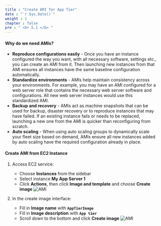 ```yaml
---
title : "Create AMI for App Tier"
date : "`r Sys.Date()`"
weight : 1
chapter : false
pre : " <b> 5.1 </b> "
---
```


#### Why do we need AMIs?
-  **Reproduce configurations easily** - Once you have an instance configured the way you want, with all necessary software, settings etc., you can create an AMI from it. Then launching new instances from that AMI ensures all instances have the same baseline configuration automatically.
- **Standardize environments** - AMIs help maintain consistency across your environments. For example, you may have an AMI configured for a web server role that contains the necessary web server software and configurations. All new web server instances would use this standardized AMI.
- **Backup and recovery** - AMIs act as machine snapshots that can be used for backup, disaster recovery or to reproduce instances that may have failed. If an existing instance fails or needs to be replaced, launching a new one from the AMI is quicker than reconfiguring from scratch.
- **Auto scaling** - When using auto scaling groups to dynamically scale your fleet size based on demand, AMIs ensure all new instances added by auto scaling have the required configuration already in place.

#### Create AMI from EC2 Instance
1. Access EC2 service:
    - Choose **Instances** from the sidebar
    - Select instance **My App Server 1**
    - Click **Actions**, then click **Image and template** and choose **Create image**
![AMI](../../../images/5-1/01.png?width=50pc)

2. In the create image interface:
    - Fill in **Image name** with **`AppTierImage`**
    - Fill in **Image description** with **`App tier`**
    - Scroll down to the bottom and click **Create image**
![AMI](../../../images/5-1/02.png?width=50pc)

